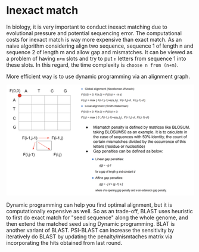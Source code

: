 # Inexact match

In biology, it is very important to conduct inexact matching due to evolutional pressure and potential sequencing error. The computational costs for 
inexact match is way more expensive than exact match. As an naive algorithm considering align two sequence, sequence 1 of length n and sequence 2 of length m and allow gap and mismatches. It can be viewed as a problem of having `n+m` slots and try to put `n` letters from sequence 1 into these slots. In this regard, the time complexity is `choose n from (n+m)`.

More efficient way is to use dynamic programming via an alignment graph.

![DP](../image/dp.png)

Dynamic programming can help you find optimal alignment, but it is computationally expensive as well. So as an trade-off, BLAST uses heuristic to first do exact match for "seed sequence" along the whole genome, and then extend the matched seed using Dynamic programming. BLAT is another variant of BLAST. PSI-BLAST can increase the sensitivity by iteratively do BLAST by updating the penalty/mismtaches matrix via incorporating the hits obtained from last round.
